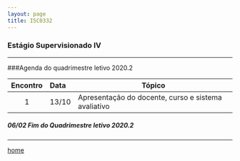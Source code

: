 ```yaml
---
layout: page
title: ISC0332
---
```

### Estágio Supervisionado IV
---

###Agenda do quadrimestre letivo 2020.2  

Encontro | Data  | Tópico
:---: | :--- |---
1|13/10	| Apresentação do docente, curso e sistema avaliativo  


#####  06/02		Fim do Quadrimestre letivo 2020.2

---
[home](index.html)
